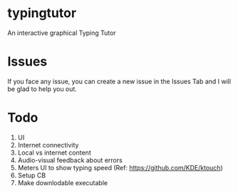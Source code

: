 # typingtutor
An interactive graphical Typing Tutor

# Issues
If you face any issue, you can create a new issue in the Issues Tab and I will be glad to help you out.

# Todo
1. UI
2. Internet connectivity
3. Local vs internet content
4. Audio-visual feedback about errors
5. Meters UI to show typing speed (Ref: https://github.com/KDE/ktouch)
6. Setup CB
7. Make downlodable executable